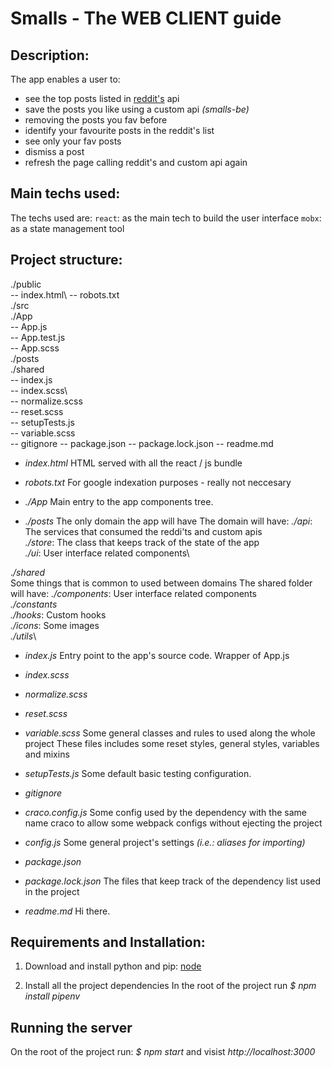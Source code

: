 # Smalls - The WEB CLIENT guide


## Description:
The app enables a user to:
- see the top posts listed in [reddit's](https://www.reddit.com/r/redditdev/top.json) api 
- save the posts you like using a custom api *(smalls-be)*
- removing the posts you fav before
- identify your favourite posts in the reddit's list
- see only your fav posts 
- dismiss a post
- refresh the page calling reddit's and custom api again


## Main techs used:
The techs used are:
`react`: as the main tech to build the user interface
`mobx`: as a state management tool 


## Project structure:
  ./public\
    -- index.html\ 
    -- robots.txt\
  ./src\
    ./App\
      -- App.js\
      -- App.test.js\
      -- App.scss\
    ./posts\
    ./shared\
    -- index.js\
    -- index.scss\  
    -- normalize.scss\
    -- reset.scss\
    -- setupTests.js\
    -- variable.scss\
  -- gitignore
  -- package.json
  -- package.lock.json
  -- readme.md

- *index.html*
HTML served with all the react / js bundle 

- *robots.txt*
For google indexation purposes - really not neccesary

- *./App*
Main entry to the app components tree.

- *./posts*
The only domain the app will have
The domain will have: 
  *./api*: The services that consumed the reddi'ts and custom apis\
  *./store*: The class that keeps track of the state of the app\
  *./ui*: User interface related components\

.*/shared*\
Some things that is common to used between domains
The shared folder will have:
  *./components*: User interface related components\
  *./constants*\
  *./hooks*: Custom hooks\
  *./icons*: Some images\
  *./utils*\

- *index.js*
Entry point to the app's source code. Wrapper of App.js

- *index.scss*
- *normalize.scss*
- *reset.scss*
- *variable.scss*
Some general classes and rules to used along the whole project
These files includes some reset styles, general styles, variables and mixins

- *setupTests.js*
Some default basic testing configuration.
 
- *gitignore*

- *craco.config.js*
Some config used by the dependency with the same name craco to allow some webpack configs without ejecting the project

- *config.js*
Some general project's settings *(i.e.: aliases for importing)*

- *package.json*
- *package.lock.json*
The files that keep track of the dependency list used in the project

- *readme.md*
Hi there.

## Requirements and Installation:

1) Download and install python and pip:
[node](https://nodejs.org/es/download/)

2) Install all the project dependencies
In the root of the project run *$ npm install pipenv*

## Running the server

On the root of the project run: *$ npm start* and visist *http://localhost:3000*
